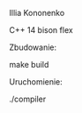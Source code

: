Illia Kononenko

C++ 14
bison
flex

Zbudowanie:

make build

Uruchomienie:

./compiler <plik wejsciowy> <plik wyjsciowy>
